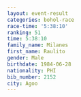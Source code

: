 ```yaml
---
layout: event-result 
categories: bohol-race 
race-time: '5:38:10'
ranking: 51
time: 5:38:10
family_name: Milanes
first_name: Raulito
gender: Male
birthdate: 1984-06-28
nationality: PHI
bib_number: 2152
city: Agoo
---
```

